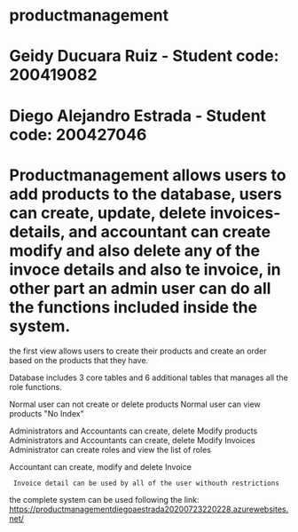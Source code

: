 # productmanagement
#
# Geidy Ducuara Ruiz - Student code: 200419082
# Diego Alejandro Estrada - Student code: 200427046

# Productmanagement allows users to add products to the database, users can create, update, delete invoices-details, and accountant can create modify and also delete any of the invoce details and also te invoice, in other part an admin user can do all the functions included inside the system.
the first view allows users to create their products and create an order based on the products that they have.

Database includes 3 core tables and 6 additional tables that manages all the role functions.

Normal user can not create or delete products
Normal user can view products "No Index"

Administrators and Accountants can create, delete Modify products
Administrators and Accountants can create, delete Modify Invoices
Administrator can create roles and view the list of roles

Accountant can create, modify and delete Invoice

     Invoice detail can be used by all of the user withouth restrictions


the complete system can be used following the link:
     https://productmanagementdiegoaestrada20200723220228.azurewebsites.net/
     

